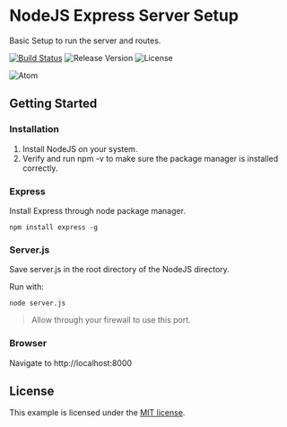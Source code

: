 # NodeJS Express Server Setup
Basic Setup to run the server and routes.

[![Build Status](https://travis-ci.org/stevenbenner/jquery-powertip.svg?branch=master)](https://travis-ci.org/stevenbenner/jquery-powertip)
![Release Version](http://img.shields.io/github/release/stevenbenner/jquery-powertip.svg)
![License](https://img.shields.io/packagist/l/doctrine/orm.svg)

![Atom](https://raw.githubusercontent.com/planlodge/NodeJS-Express-Server-Setup/master/demo/recording.gif)

## Getting Started 

### Installation
1. Install NodeJS on your system.
2. Verify and run npm -v to make sure the package manager is installed correctly.

### Express
  Install Express through node package manager.

  ```npm install express -g ```

### Server.js
  Save server.js in the root directory of the NodeJS directory.
  
  Run with:

  ```node server.js ```
> Allow through your firewall to use this port.

### Browser
Navigate to http://localhost:8000 

 
## License

This example is licensed under the [MIT license](http://opensource.org/licenses/MIT).
